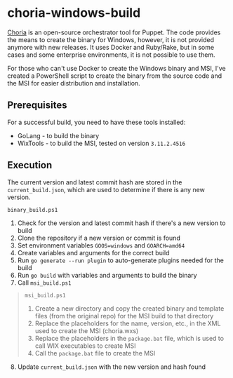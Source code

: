 # choria-windows-build
[Choria](https://github.com/choria-io) is an open-source orchestrator tool for Puppet. The code provides the means to create the binary for Windows, however, it is not provided anymore with new releases. It uses Docker and Ruby/Rake, but in some cases and some enterprise environments, it is not possible to use them.

For those who can't use Docker to create the Windows binary and MSI, I've created a PowerShell script to create the binary from the source code and the MSI for easier distribution and installation.

## Prerequisites
For a successful build, you need to have these tools installed:

- GoLang - to build the binary
- WixTools - to build the MSI, tested on version `3.11.2.4516`

## Execution
The current version and latest commit hash are stored in the `current_build.json`, which are used to determine if there is any new version.

`binary_build.ps1`
1. Check for the version and latest commit hash if there's a new version to build
2. Clone the repository if a new version or commit is found
3. Set environment variables `GOOS=windows` and `GOARCH=amd64`
4. Create variables and arguments for the correct build
5. Run `go generate --run plugin` to auto-generate plugins needed for the build
6. Run `go build` with variables and arguments to build the binary
7. Call `msi_build.ps1`

> `msi_build.ps1`
> 1. Create a new directory and copy the created binary and template files (from the original repo) for the MSI build to that directory
> 2. Replace the placeholders for the name, version, etc., in the XML used to create the MSI (choria.wxs)
> 3. Replace the placeholders in the `package.bat` file, which is used to call WIX executables to create MSI
> 4. Call the `package.bat` file to create the MSI

8. Update `current_build.json` with the new version and hash found
